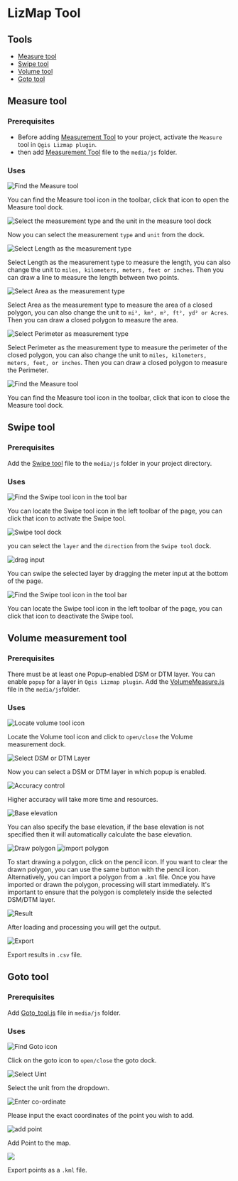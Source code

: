 # LizMap Tool

## Tools
  - [Measure tool](#measure-tool)
  - [Swipe tool](#swipe-tool) 
  - [Volume tool](#volume-measurement-tool)
  - [Goto tool](#goto-tool)
## Measure tool
  ### Prerequisites
  - Before adding [Measurement Tool](https://github.com/dp-sahu88/ODISHA_MCL/blob/main/Measurement_Tool.js) to your project, activate the `Measure` tool in `Qgis Lizmap plugin`.
  - then add [Measurement Tool](https://github.com/dp-sahu88/ODISHA_MCL/blob/main/Measurement_Tool.js) file to the `media/js` folder.
  ### Uses
  ![Find the Measure tool](https://github.com/dp-sahu88/ODISHA_MCL/blob/main/Images/Measurement%20Tool/Measuretoolicon.JPG)

  You can find the Measure tool icon in the toolbar, click that icon to open the Measure tool dock.
  
  ![Select the measurement type and the unit in the measure tool dock](https://github.com/dp-sahu88/ODISHA_MCL/blob/main/Images/Measurement%20Tool/measuretoolDock.JPG)

  Now you can select the measurement `type` and `unit` from the dock.

  ![Select Length as the measurement type](https://github.com/dp-sahu88/ODISHA_MCL/blob/main/Images/Measurement%20Tool/length.JPG)

  Select Length as the measurement type to measure the length, you can also change the unit to `miles, kilometers, meters, feet or inches`.
  Then you can draw a line to measure the length between two points.

  ![Select Area as the measurement type](https://github.com/dp-sahu88/ODISHA_MCL/blob/main/Images/Measurement%20Tool/area.JPG)

  Select Area as the measurement type to measure the area of a closed polygon, you can also change the unit to `mi², km², m², ft², yd² or Acres`.
  Then you can draw a closed polygon to measure the area.
  
  ![Select Perimeter as measurement type](https://github.com/dp-sahu88/ODISHA_MCL/blob/main/Images/Measurement%20Tool/perim.JPG)

  Select Perimeter as the measurement type to measure the perimeter of the closed polygon, you can also change the unit to `miles, kilometers, meters, feet, or inches`. 
  Then you can draw a closed polygon to measure the Perimeter.

  ![Find the Measure tool](https://github.com/dp-sahu88/ODISHA_MCL/blob/main/Images/Measurement%20Tool/Measuretoolicon.JPG)

  You can find the Measure tool icon in the toolbar, click that icon to close the Measure tool dock.
## Swipe tool
  ### Prerequisites
  Add the [Swipe tool](https://github.com/dp-sahu88/ODISHA_MCL/blob/main/Swipe.js) file to the `media/js` folder in your project directory.

  ### Uses
  ![Find the Swipe tool icon in the tool bar](https://github.com/dp-sahu88/ODISHA_MCL/blob/main/Images/Swipe%20Tool/SwipeIcon.jpg)

  You can locate the Swipe tool icon in the left toolbar of the page, you can click that icon to activate the Swipe tool.

  ![Swipe tool dock](https://github.com/dp-sahu88/ODISHA_MCL/blob/main/Images/Swipe%20Tool/swipe_dock.png)

  you can select the `layer` and the `direction` from the `Swipe tool` dock. 

  ![drag input](https://github.com/dp-sahu88/ODISHA_MCL/blob/main/Images/Swipe%20Tool/dragInput.png)

  You can swipe the selected layer by dragging the meter input at the bottom of the page.

  ![Find the Swipe tool icon in the tool bar](https://github.com/dp-sahu88/ODISHA_MCL/blob/main/Images/Swipe%20Tool/SwipeIcon.jpg)

  You can locate the Swipe tool icon in the left toolbar of the page, you can click that icon to deactivate the Swipe tool.
## Volume measurement tool
  ### Prerequisites
  There must be at least one Popup-enabled DSM or DTM layer. You can enable `popup` for a layer in `Qgis Lizmap plugin`.
  Add the [VolumeMeasure.js](https://github.com/dp-sahu88/ODISHA_MCL/blob/main/VolumeMeasure.js) file in the `media/js`folder.
  ### Uses
  ![Locate volume tool icon](https://github.com/dp-sahu88/ODISHA_MCL/blob/main/Images/Volume%20tool/volumeToolIcon.png)

  Locate the Volume tool icon and click to `open/close` the Volume measurement dock.

  ![Select DSM or DTM Layer](https://github.com/dp-sahu88/ODISHA_MCL/blob/main/Images/Volume%20tool/select_layer.png)

  Now you can select a DSM or DTM layer in which popup is enabled.

  ![Accuracy control](https://github.com/dp-sahu88/ODISHA_MCL/blob/main/Images/Volume%20tool/accuracy_controll.png)

  Higher accuracy will take more time and resources.
  
  ![Base elevation](https://github.com/dp-sahu88/ODISHA_MCL/blob/main/Images/Volume%20tool/base_elevetion.png)

  You can also specify the base elevation, if the base elevation is not specified then it will automatically calculate the base elevation.
  
  ![Draw polygon](https://github.com/dp-sahu88/ODISHA_MCL/blob/main/Images/Volume%20tool/startDraw.png)
  ![import polygon](https://github.com/dp-sahu88/ODISHA_MCL/blob/main/Images/Volume%20tool/import_file.png)
  
  To start drawing a polygon, click on the pencil icon. If you want to clear the drawn polygon, you can use the same button with the pencil icon. Alternatively, you can import a polygon from a `.kml` file. Once you have imported or drawn the polygon, processing will      start immediately. It's important to ensure that the polygon is completely inside the selected DSM/DTM layer.

  ![Result](https://github.com/dp-sahu88/ODISHA_MCL/blob/main/Images/Volume%20tool/result.png)

  After loading and processing you will get the output.

  ![Export](https://github.com/dp-sahu88/ODISHA_MCL/blob/main/Images/Volume%20tool/export.png)

  Export results in `.csv`  file.
  
## Goto tool
  ### Prerequisites
  Add [Goto_tool.js](https://github.com/dp-sahu88/ODISHA_MCL/blob/main/Goto_tool.js) file in `media/js` folder.

  ### Uses
  
  ![Find Goto icon](https://github.com/dp-sahu88/ODISHA_MCL/blob/main/Images/goto/goto_icon.png)

  Click on the goto icon to `open/close` the goto dock.

  ![Select Uint](https://github.com/dp-sahu88/ODISHA_MCL/blob/main/Images/goto/select_unit.png)

  Select the unit from the dropdown.

  ![Enter co-ordinate](https://github.com/dp-sahu88/ODISHA_MCL/blob/main/Images/goto/enter_coordinate.png)

  Please input the exact coordinates of the point you wish to add.

  ![add point](https://github.com/dp-sahu88/ODISHA_MCL/blob/main/Images/goto/add_point.png)

  Add Point to the map.

  ![](https://github.com/dp-sahu88/ODISHA_MCL/blob/main/Images/goto/export_points.png)

  Export points as a `.kml` file.
